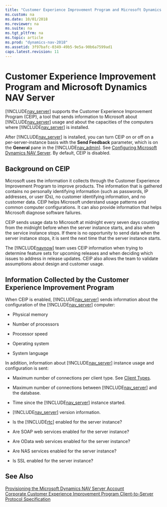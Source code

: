 ```yaml
---
title: "Customer Experience Improvement Program and Microsoft Dynamics NAV Server"
ms.custom: na
ms.date: 10/01/2018
ms.reviewer: na
ms.suite: na
ms.tgt_pltfrm: na
ms.topic: article
ms.prod: "dynamics-nav-2018"
ms.assetid: 3f97bafc-0349-49b5-9e5a-90b6a7599ad1
caps.latest.revision: 11
---
```

# Customer Experience Improvement Program and Microsoft Dynamics NAV Server
[!INCLUDE[nav_server](includes/nav_server_md.md)] supports the Customer Experience Improvement Program \(CEIP\), a tool that sends information to Microsoft about [!INCLUDE[nav_server](includes/nav_server_md.md)] usage and about the capacities of the computers where [!INCLUDE[nav_server](includes/nav_server_md.md)] is installed.  
  
 After [!INCLUDE[nav_server](includes/nav_server_md.md)] is installed, you can turn CEIP on or off on a per-server-instance basis with the **Send Feedback** parameter, which is on the **General** pane in the [!INCLUDE[nav_admin](includes/nav_admin_md.md)]. See [Configuring Microsoft Dynamics NAV Server](Configuring-Microsoft-Dynamics-NAV-Server.md). By default, CEIP is disabled.  
  
## Background on CEIP  
 Microsoft uses the information it collects through the Customer Experience Improvement Program to improve products. The information that is gathered contains no personally identifying information \(such as passwords, IP addresses, or user IDs\), no customer identifying information, and no customer data. CEIP helps Microsoft understand usage patterns and common computer configurations. It can also provide information that helps Microsoft diagnose software failures.  
  
 CEIP sends usage data to Microsoft at midnight every seven days counting from the midnight before when the server instance starts, and also when the service instance stops. If there is no opportunity to send data when the server instance stops, it is sent the next time that the server instance starts.  
  
 The [!INCLUDE[navnow](includes/navnow_md.md)] team uses CEIP information when trying to determine feature sets for upcoming releases and when deciding which issues to address in release updates. CEIP also allows the team to validate assumptions about design and customer usage.  
  
## Information Collected by the Customer Experience Improvement Program  
 When CEIP is enabled, [!INCLUDE[nav_server](includes/nav_server_md.md)] sends information about the configuration of the [!INCLUDE[nav_server](includes/nav_server_md.md)] computer:  
  
-   Physical memory  
  
-   Number of processors  
  
-   Processor speed  
  
-   Operating system  
  
-   System language  
  
 In addition, information about [!INCLUDE[nav_server](includes/nav_server_md.md)] instance usage and configuration is sent:  
  
-   Maximum number of connections per client type. See [Client Types](Client-Types.md).  
  
-   Maximum number of connections between [!INCLUDE[nav_server](includes/nav_server_md.md)] and the database.  
  
-   Time since the [!INCLUDE[nav_server](includes/nav_server_md.md)] instance started.  
  
-   [!INCLUDE[nav_server](includes/nav_server_md.md)] version information.  
  
-   Is the [!INCLUDE[rtc](includes/rtc_md.md)] enabled for the server instance?  
  
-   Are SOAP web services enabled for the server instance?  
  
-   Are OData web services enabled for the server instance?  
  
-   Are NAS services enabled for the server instance?  
  
-   Is SSL enabled for the server instance?  
  
## See Also  
 [Provisioning the Microsoft Dynamics NAV Server Account](Provisioning-the-Microsoft-Dynamics-NAV-Server-Account.md)   
 [Corporate Customer Experience Improvement Program Client-to-Server Protocol Specification](https://go.microsoft.com/fwlink/?LinkId=260878)
